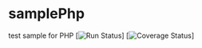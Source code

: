 # samplePhp
test sample for PHP
[![Run Status](https://apibeta.shippable.com/projects/56f1369cc77dae78a8f9d164/badge?branch=master)]
[![Coverage Status](https://apibeta.shippable.com/projects/56f1369cc77dae78a8f9d164/coverageBadge?branch=master)]


